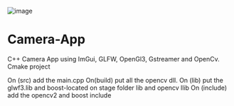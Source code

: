 ![image](https://github.com/Walmy20/Camera-App/assets/74880546/19566117-a5be-4bd0-9283-59f9d1b6bf79)
# Camera-App
C++ Camera App using ImGui, GLFW, OpenGl3, Gstreamer and OpenCv. Cmake project

On (src) add the main.cpp
On(build) put all the opencv dll. 
On (lib) put the glwf3.lib and boost-located on stage folder lib and opencv llib
On (include) add the opencv2 and boost include
